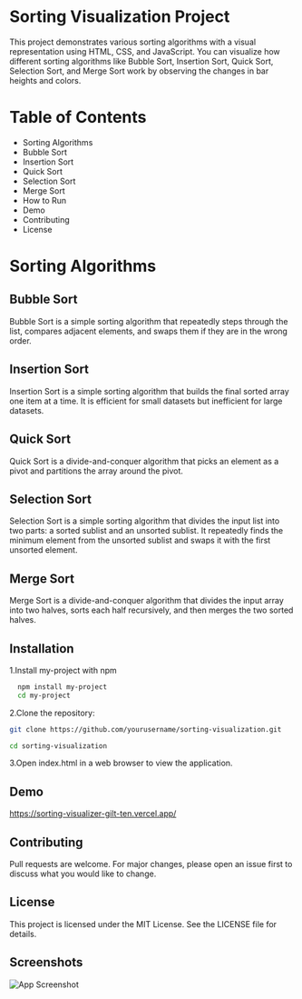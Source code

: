 
# Sorting Visualization Project
This project demonstrates various sorting algorithms with a visual representation using HTML, CSS, and JavaScript. You can visualize how different sorting algorithms like Bubble Sort, Insertion Sort, Quick Sort, Selection Sort, and Merge Sort work by observing the changes in bar heights and colors.

# Table of Contents
- Sorting Algorithms
- Bubble Sort
- Insertion Sort
- Quick Sort
- Selection Sort
- Merge Sort
- How to Run
- Demo
- Contributing
- License

# Sorting Algorithms

## Bubble Sort
Bubble Sort is a simple sorting algorithm that repeatedly steps through the list, compares adjacent elements, and swaps them if they are in the wrong order.

## Insertion Sort
Insertion Sort is a simple sorting algorithm that builds the final sorted array one item at a time. It is efficient for small datasets but inefficient for large datasets.

## Quick Sort
Quick Sort is a divide-and-conquer algorithm that picks an element as a pivot and partitions the array around the pivot.

## Selection Sort
Selection Sort is a simple sorting algorithm that divides the input list into two parts: a sorted sublist and an unsorted sublist. It repeatedly finds the minimum element from the unsorted sublist and swaps it with the first unsorted element.

## Merge Sort
Merge Sort is a divide-and-conquer algorithm that divides the input array into two halves, sorts each half recursively, and then merges the two sorted halves.
## Installation

1.Install my-project with npm

```bash
  npm install my-project
  cd my-project
```
2.Clone the repository:
```bash
git clone https://github.com/yourusername/sorting-visualization.git

cd sorting-visualization
```
3.Open index.html in a web browser to view the application.
## Demo
https://sorting-visualizer-gilt-ten.vercel.app/


## Contributing
Pull requests are welcome. For major changes, please open an issue first to discuss what you would like to change.

## License

This project is licensed under the MIT License. See the LICENSE file for details.
## Screenshots

![App Screenshot](https://i.ytimg.com/vi/tIfR6bHXMCw/maxresdefault.jpg)

